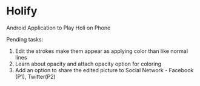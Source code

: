 Holify
======

Android Application to Play Holi on Phone

Pending tasks:
1. Edit the strokes make them appear as applying color than like normal lines
2. Learn about opacity and attach opacity option for coloring
3. Add an option to share the edited picture to Social Network - Facebook (P1), Twitter(P2)
